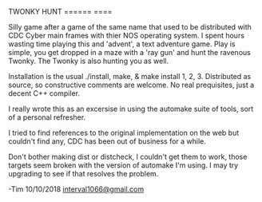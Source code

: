 TWONKY HUNT
====== ====

Silly game after a game of the same name that used to be distributed with CDC Cyber main frames with thier NOS operating system. I spent hours wasting time playing this and 'advent', a text adventure game. Play is simple, you get dropped in a maze with a 'ray gun' and hunt the ravenous Twonky. The Twonky is also hunting you as well.

Installation is the usual ./install, make, & make install 1, 2, 3. Distributed as source, so constructive comments are welcome. No real prequisites, just a decent C++ compiler.

I really wrote this as an excersise in using the automake suite of tools, sort of a personal refresher.

I tried to find references to the original implementation on the web but couldn't find any, CDC has been out of business for a while.

Don't bother making dist or distcheck, I couldn't get them to work, those targets seem broken with the version of automake I'm using. I may try upgrading to see if that resolves the problem.

-Tim 10/10/2018 <interval1066@gmail.com>

